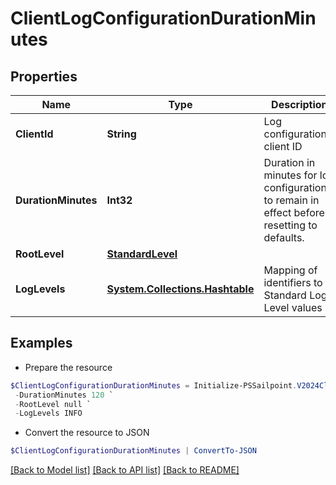# ClientLogConfigurationDurationMinutes
## Properties

Name | Type | Description | Notes
------------ | ------------- | ------------- | -------------
**ClientId** | **String** | Log configuration&#39;s client ID | [optional] 
**DurationMinutes** | **Int32** | Duration in minutes for log configuration to remain in effect before resetting to defaults. | [optional] [default to 240]
**RootLevel** | [**StandardLevel**](StandardLevel.md) |  | 
**LogLevels** | [**System.Collections.Hashtable**](StandardLevel.md) | Mapping of identifiers to Standard Log Level values | [optional] 

## Examples

- Prepare the resource
```powershell
$ClientLogConfigurationDurationMinutes = Initialize-PSSailpoint.V2024ClientLogConfigurationDurationMinutes  -ClientId 3a38a51992e8445ab51a549c0a70ee66 `
 -DurationMinutes 120 `
 -RootLevel null `
 -LogLevels INFO
```

- Convert the resource to JSON
```powershell
$ClientLogConfigurationDurationMinutes | ConvertTo-JSON
```

[[Back to Model list]](../README.md#documentation-for-models) [[Back to API list]](../README.md#documentation-for-api-endpoints) [[Back to README]](../README.md)

